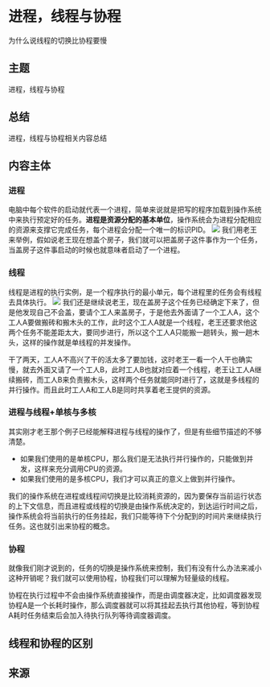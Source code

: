 # 进程，线程与协程

为什么说线程的切换比协程要慢

## 主题
进程，线程与协程

## 总结
进程，线程与协程相关内容总结

## 内容主体
### 进程
电脑中每个软件的启动就代表一个进程，简单来说就是把写的程序加载到操作系统中来执行预定好的任务。**进程是资源分配的基本单位**，操作系统会为进程分配相应的资源来支撑它完成任务，每个进程会分配一个唯一的标识PID。
![](https://imgkr2.cn-bj.ufileos.com/88949425-cace-4a81-8ced-c98349264e51.png?UCloudPublicKey=TOKEN_8d8b72be-579a-4e83-bfd0-5f6ce1546f13&Signature=2Fh6dswLzM7JXND%252BRtC8nEsoLFI%253D&Expires=1605597305)
我们用老王来举例，假如说老王现在想盖个房子，我们就可以把盖房子这件事作为一个任务，当盖房子这件事启动的时候也就意味者启动了一个进程。

### 线程

线程是进程的执行实例，是一个程序执行的最小单元，每个进程里的任务会有线程去具体执行。
![](https://imgkr2.cn-bj.ufileos.com/d1bad762-95e0-49ac-977b-403c1bd0c1a2.png?UCloudPublicKey=TOKEN_8d8b72be-579a-4e83-bfd0-5f6ce1546f13&Signature=q9%252FkrdIWvDJSu5z9NlXo3%252F8rAW8%253D&Expires=1605597434)
我们还是继续说老王，现在盖房子这个任务已经确定下来了，但是他发现自己不会盖，要请个工人来盖房子，于是他去外面请了一个工人A，这个工人A要做搬砖和搬木头的工作，此时这个工人A就是一个线程，老王还要求他这两个任务不能差距太大，要同步进行，所以这个工人A只能搬一趟转头，搬一趟木头，这样的操作就是单线程的并发操作。

干了两天，工人A不高兴了干的活太多了要加钱，这时老王一看一个人干也确实慢，就去外面又请了一个工人B，此时工人B也就对应着一个线程，老王让工人A继续搬砖，而工人B来负责搬木头，这样两个任务就能同时进行了，这就是多线程的并行操作。而且此时工人A和工人B是同时共享着老王提供的资源。

### 进程与线程+单核与多核

其实刚才老王那个例子已经能解释进程与线程的操作了，但是有些细节描述的不够清楚。

- 如果我们使用的是单核CPU，那么我们是无法执行并行操作的，只能做到并发，这样来充分调用CPU的资源。
- 如果我们使用的是多核CPU，我们才可以真正的意义上做到并行操作。

我们的操作系统在进程或线程间切换是比较消耗资源的，因为要保存当前运行状态的上下文信息，而且进程或线程的切换是由操作系统决定的，到达运行时间之后，操作系统会将当前执行的任务挂起，我们只能等待下个分配到的时间片来继续执行任务。这也就引出来协程的概念。

### 协程

就像我们刚才说到的，任务的切换是操作系统来控制，我们有没有什么办法来减小这种开销呢？我们就可以使用协程，协程我们可以理解为轻量级的线程。

协程在执行过程中不会由操作系统直接操作，而是由调度器决定，比如调度器发现协程A是一个长耗时操作，那么调度器就可以将其挂起去执行其他协程，等到协程A耗时任务结束后会加入待执行队列等待调度器调度。

## 线程和协程的区别

## 来源
